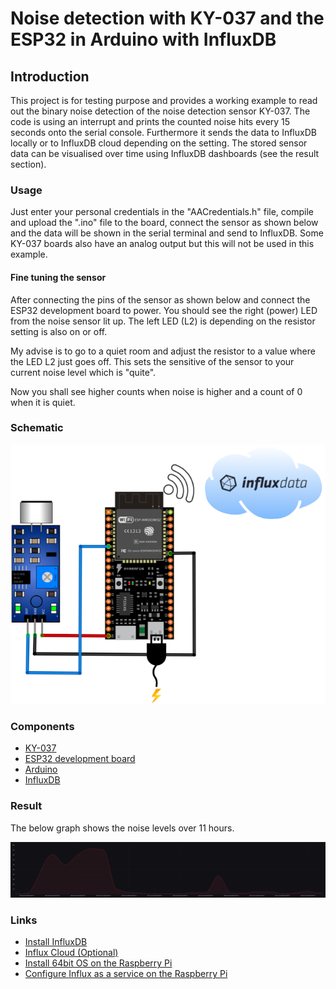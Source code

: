 # Noise detection with KY-037 and the ESP32 in Arduino with InfluxDB

## Introduction

This project is for testing purpose and provides a working example to read out the binary noise detection of the noise detection sensor KY-037. The code is using an interrupt and prints the counted noise hits every 15 seconds onto the serial console. Furthermore it sends the data to InfluxDB locally or to InfluxDB cloud depending on the setting. The stored sensor data can be visualised over time using InfluxDB dashboards (see the result section).
 
### Usage

Just enter your personal credentials in the "AACredentials.h" file, compile and upload the ".ino" file to the board, connect the sensor as shown below and the data will be shown in the serial terminal and send to InfluxDB. Some KY-037 boards also have an analog output but this will not be used in this example.

#### Fine tuning the sensor
After connecting the pins of the sensor as shown below and connect the ESP32 development board to power. You should see the right (power) LED from the noise sensor lit up. The left LED (L2) is depending on the resistor setting is also on or off.

My advise is to go to a quiet room and adjust the resistor to a value where the LED L2 just goes off. This sets the sensitive of the sensor to your current noise level which is "quite". 

Now you shall see higher counts when noise is higher and a count of 0 when it is quiet.

### Schematic

![SDS011](pictures/KY037-to-Influx.png)
 
### Components
* [KY-037](https://create.arduino.cc/projecthub/electropeak/how-to-use-ky-037-sound-detection-sensor-with-arduino-a757a7)
* [ESP32 development board](https://www.espressif.com/en/products/devkits)
* [Arduino](https://www.arduino.cc) 
* [InfluxDB](https://www.influxdata.com/blog/influxdb-2-0-open-source-is-generally-available/)

### Result

The below graph shows the noise levels over 11 hours.

![Influx noise graph](pictures/Influx-graph.png)

### Links

* [Install InfluxDB](https://docs.influxdata.com/influxdb/v2.0/get-started/)
* [Influx Cloud (Optional)](https://www.influxdata.com/products/influxdb-cloud)
* [Install 64bit OS on the Raspberry Pi](https://medium.com/for-linux-users/how-to-make-your-raspberry-pi-4-faster-with-a-64-bit-kernel-77028c47d653)
* [Configure Influx as a service on the Raspberry Pi](http://blog.lemminger.eu/run-influxdb-2-0-as-a-service/)


